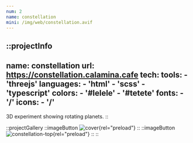 ```yaml
---
num: 2
name: constellation
mini: /img/web/constellation.avif
---
```


::projectInfo
---
name: constellation
url: https://constellation.calamina.cafe
tech: 
    tools:
      - 'threejs'
    languages:
      - 'html'
      - 'scss'
      - 'typescript'
    colors:
      - '#lelele'
      - '#tetete'
    fonts:
      - '/'
    icons:
      - '/'
---
3D experiment showing rotating planets.
::

::projectGallery
  ::imageButton
    ![cover](/img/web/constellation.avif){rel="preload"}
  ::
  ::imageButton
    ![constellation-top](/img/web/constellation/constellation-top.avif){rel="preload"}
  ::
::

<!-- ::projectFeatures
"3D scene you can rotate",
"Random movements for each planet"
:: -->